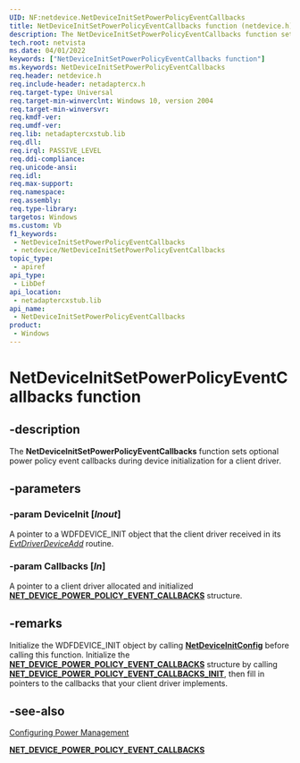 ```yaml
---
UID: NF:netdevice.NetDeviceInitSetPowerPolicyEventCallbacks
title: NetDeviceInitSetPowerPolicyEventCallbacks function (netdevice.h)
description: The NetDeviceInitSetPowerPolicyEventCallbacks function sets optional power policy event callbacks during device initialization for a client driver.
tech.root: netvista
ms.date: 04/01/2022
keywords: ["NetDeviceInitSetPowerPolicyEventCallbacks function"]
ms.keywords: NetDeviceInitSetPowerPolicyEventCallbacks
req.header: netdevice.h
req.include-header: netadaptercx.h 
req.target-type: Universal
req.target-min-winverclnt: Windows 10, version 2004
req.target-min-winversvr: 
req.kmdf-ver: 
req.umdf-ver: 
req.lib: netadaptercxstub.lib
req.dll: 
req.irql: PASSIVE_LEVEL
req.ddi-compliance: 
req.unicode-ansi: 
req.idl: 
req.max-support: 
req.namespace: 
req.assembly: 
req.type-library: 
targetos: Windows
ms.custom: Vb
f1_keywords:
 - NetDeviceInitSetPowerPolicyEventCallbacks
 - netdevice/NetDeviceInitSetPowerPolicyEventCallbacks
topic_type:
 - apiref
api_type:
 - LibDef
api_location:
 - netadaptercxstub.lib
api_name:
 - NetDeviceInitSetPowerPolicyEventCallbacks
product:
 - Windows
---
```


# NetDeviceInitSetPowerPolicyEventCallbacks function


## -description

The **NetDeviceInitSetPowerPolicyEventCallbacks** function sets optional power policy event callbacks during device initialization for a client driver.

## -parameters

### -param DeviceInit [_Inout_]

A pointer to a WDFDEVICE_INIT object that the client driver received in its [*EvtDriverDeviceAdd*](../wdfdriver/nc-wdfdriver-evt_wdf_driver_device_add.md) routine.

### -param Callbacks [_In_]

A pointer to a client driver allocated and initialized [**NET_DEVICE_POWER_POLICY_EVENT_CALLBACKS**](../netdevice/ns-netdevice-_net_device_power_policy_event_callbacks.md) structure.


## -remarks

Initialize the WDFDEVICE_INIT object by calling [**NetDeviceInitConfig**](../netdevice/nf-netdevice-netdeviceinitconfig.md) before calling this function. Initialize the [**NET_DEVICE_POWER_POLICY_EVENT_CALLBACKS**](../netdevice/ns-netdevice-_net_device_power_policy_event_callbacks.md) structure by calling [**NET_DEVICE_POWER_POLICY_EVENT_CALLBACKS_INIT**](../netdevice/nf-netdevice-net_device_power_policy_event_callbacks_init.md), then fill in pointers to the callbacks that your client driver implements.

## -see-also

[Configuring Power Management](/windows-hardware/drivers/netcx/configuring-power-management)

[**NET_DEVICE_POWER_POLICY_EVENT_CALLBACKS**](../netdevice/ns-netdevice-_net_device_power_policy_event_callbacks.md)
